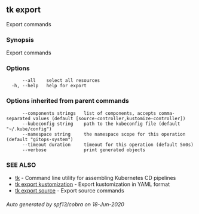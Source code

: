 ## tk export

Export commands

### Synopsis

Export commands

### Options

```
      --all    select all resources
  -h, --help   help for export
```

### Options inherited from parent commands

```
      --components strings   list of components, accepts comma-separated values (default [source-controller,kustomize-controller])
      --kubeconfig string    path to the kubeconfig file (default "~/.kube/config")
      --namespace string     the namespace scope for this operation (default "gitops-system")
      --timeout duration     timeout for this operation (default 5m0s)
      --verbose              print generated objects
```

### SEE ALSO

* [tk](tk.md)	 - Command line utility for assembling Kubernetes CD pipelines
* [tk export kustomization](tk_export_kustomization.md)	 - Export kustomization in YAML format
* [tk export source](tk_export_source.md)	 - Export source commands

###### Auto generated by spf13/cobra on 18-Jun-2020
